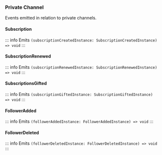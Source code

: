 ### Private Channel

Events emitted in relation to private channels.

#### Subscription

::: info Emits
`(subscriptionCreatedInstance: SubscriptionCreatedInstance) => void`
:::

#### SubscriptionRenewed

::: info Emits
`(subscriptionRenewedInstance: SubscriptionRenewedInstance) => void`
:::

#### SubscriptionsGifted

::: info Emits
`(subscriptionGiftedInstance: SubscriptionGiftedInstance) => void`
:::

#### FollowerAdded

::: info Emits
`(followerAddedInstance: FollowerAddedInstance) => void`
:::

#### FollowerDeleted

::: info Emits
`(followerDeletedInstance: FollowerDeletedInstance) => void`
:::
